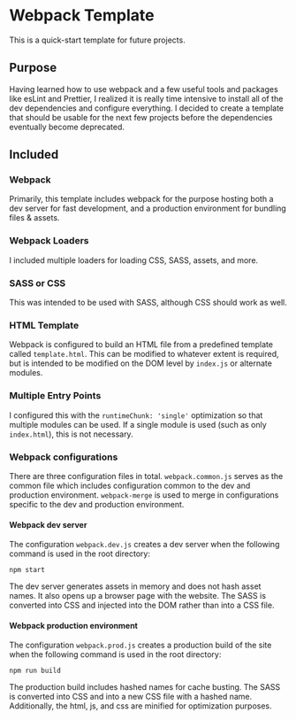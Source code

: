 # Webpack Template

This is a quick-start template for future projects.

## Purpose

Having learned how to use webpack and a few useful tools and packages like esLint and Prettier, I realized it is really time intensive to install all of the dev dependencies and configure everything. I decided to create a template that should be usable for the next few projects before the dependencies eventually become deprecated.

## Included

### Webpack

Primarily, this template includes webpack for the purpose hosting both a dev server for fast development, and a production environment for bundling files & assets.

### Webpack Loaders

I included multiple loaders for loading CSS, SASS, assets, and more.

### SASS or CSS

This was intended to be used with SASS, although CSS should work as well. 

### HTML Template

Webpack is configured to build an HTML file from a predefined template called `template.html`. This can be modified to whatever extent is required, but is intended to be modified on the DOM level by `index.js` or alternate modules.

### Multiple Entry Points

I configured this with the `runtimeChunk: 'single'` optimization so that multiple modules can be used. If a single module is used (such as only `index.html`), this is not necessary. 

### Webpack configurations

There are three configuration files in total. `webpack.common.js` serves as the common file which includes configuration common to the dev and production environment. `webpack-merge` is used to merge in configurations specific to the dev and production environment. 

#### Webpack dev server

The configuration `webpack.dev.js` creates a dev server when the following command is used in the root directory: 

`npm start`

The dev server generates assets in memory and does not hash asset names. It also opens up a browser page with the website. The SASS is converted into CSS and injected into the DOM rather than into a CSS file. 

#### Webpack production environment

The configuration `webpack.prod.js` creates a production build of the site when the following command is used in the root directory: 

`npm run build`

The production build includes hashed names for cache busting. The SASS is converted into CSS and into a new CSS file with a hashed name. Additionally, the html, js, and css are minified for optimization purposes. 